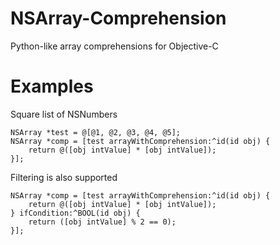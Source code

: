NSArray-Comprehension
=====================

Python-like array comprehensions for Objective-C

Examples
========

Square list of NSNumbers

	NSArray *test = @[@1, @2, @3, @4, @5];
    NSArray *comp = [test arrayWithComprehension:^id(id obj) {
    	return @([obj intValue] * [obj intValue]);
    }];

Filtering is also supported

    NSArray *comp = [test arrayWithComprehension:^id(id obj) {
    	return @([obj intValue] * [obj intValue]);
    } ifCondition:^BOOL(id obj) {
    	return ([obj intValue] % 2 == 0);
    }];
